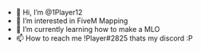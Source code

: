 - 👋 Hi, I’m @1Player12
- 👀 I’m interested in FiveM Mapping 
- 🌱 I’m currently learning how to make a MLO
- 📫 How to reach me !Player#2825 thats my discord :P
